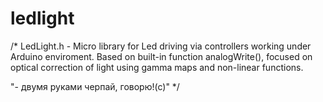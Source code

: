 # ledlight
/*
  LedLight.h - Micro library for Led driving
  via controllers working under Arduino enviroment.
  Based on built-in function analogWrite(),
  focused on optical correction of light
  using gamma maps and non-linear functions.

  "- двумя руками черпай, говорю!(с)"
*/
